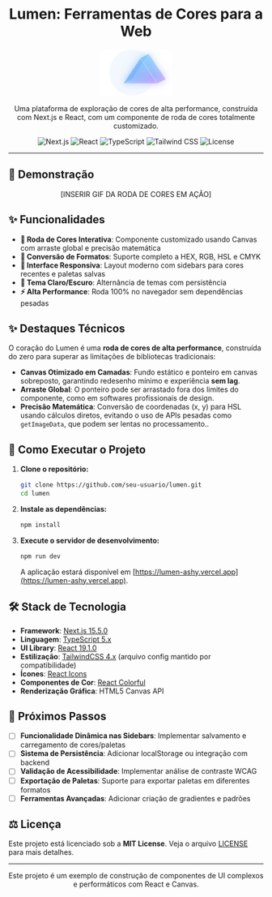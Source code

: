 <div align="center">

# Lumen: Ferramentas de Cores para a Web

</div>
<p align="center">
  <img src="./public/logoSemNome.svg" alt="Lumen Logo" width="140">
</p>

<p align="center">
  Uma plataforma de exploração de cores de alta performance, construída com Next.js e React, com um componente de roda de cores totalmente customizado.
</p>

<p align="center">
  <img src="https://img.shields.io/badge/Next.js-15.5.0-blue?logo=nextdotjs" alt="Next.js">
  <img src="https://img.shields.io/badge/React-19.1.0-blue?logo=react" alt="React">
  <img src="https://img.shields.io/badge/TypeScript-5.x-blue?logo=typescript" alt="TypeScript">
  <img src="https://img.shields.io/badge/Tailwind_CSS-4.x-blue?logo=tailwindcss" alt="Tailwind CSS">
  <img src="https://img.shields.io/badge/License-MIT-green" alt="License">
</p>

---

## 🎥 Demonstração

<p align="center">
  [INSERIR GIF DA RODA DE CORES EM AÇÃO]
</p>

## ✨ Funcionalidades

- **🎨 Roda de Cores Interativa**: Componente customizado usando Canvas com arraste global e precisão matemática
- **🔄 Conversão de Formatos**: Suporte completo a HEX, RGB, HSL e CMYK
- **📱 Interface Responsiva**: Layout moderno com sidebars para cores recentes e paletas salvas
- **🌙 Tema Claro/Escuro**: Alternância de temas com persistência
- **⚡ Alta Performance**: Roda 100% no navegador sem dependências pesadas

## ✨ Destaques Técnicos

O coração do Lumen é uma **roda de cores de alta performance**, construída do zero para superar as limitações de bibliotecas tradicionais:

- **Canvas Otimizado em Camadas**: Fundo estático e ponteiro em canvas sobreposto, garantindo redesenho mínimo e experiência **sem lag**.
- **Arraste Global**: O ponteiro pode ser arrastado fora dos limites do componente, como em softwares profissionais de design.
- **Precisão Matemática**: Conversão de coordenadas (x, y) para HSL usando cálculos diretos, evitando o uso de APIs pesadas como `getImageData`, que podem ser lentas no processamento..

## 🚀 Como Executar o Projeto

1. **Clone o repositório:**
    ```bash
    git clone https://github.com/seu-usuario/lumen.git
    cd lumen
    ```

2. **Instale as dependências:**
    ```bash
    npm install
    ```

3. **Execute o servidor de desenvolvimento:**
    ```bash
    npm run dev
    ```
    A aplicação estará disponível em [https://lumen-ashy.vercel.app](https://lumen-ashy.vercel.app).

## 🛠️ Stack de Tecnologia

- **Framework**: [Next.js 15.5.0](https://nextjs.org/)
- **Linguagem**: [TypeScript 5.x](https://www.typescriptlang.org/)
- **UI Library**: [React 19.1.0](https://reactjs.org/)
- **Estilização**: [TailwindCSS 4.x](https://tailwindcss.com/) (arquivo config mantido por compatibilidade)
- **Ícones**: [React Icons](https://react-icons.github.io/react-icons/)
- **Componentes de Cor**: [React Colorful](https://github.com/omgovich/react-colorful)
- **Renderização Gráfica**: HTML5 Canvas API

## 🚧 Próximos Passos

- [ ] **Funcionalidade Dinâmica nas Sidebars**: Implementar salvamento e carregamento de cores/paletas
- [ ] **Sistema de Persistência**: Adicionar localStorage ou integração com backend
- [ ] **Validação de Acessibilidade**: Implementar análise de contraste WCAG
- [ ] **Exportação de Paletas**: Suporte para exportar paletas em diferentes formatos
- [ ] **Ferramentas Avançadas**: Adicionar criação de gradientes e padrões

## ⚖️ Licença

Este projeto está licenciado sob a **MIT License**.
Veja o arquivo [LICENSE](./LICENSE) para mais detalhes.

---

<p align="center">
  Este projeto é um exemplo de construção de componentes de UI complexos e performáticos com React e Canvas.
</p>
